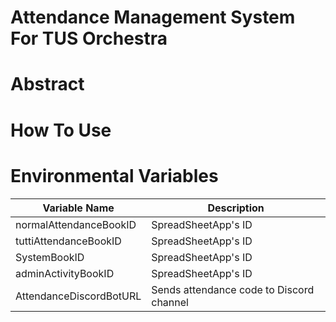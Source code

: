 # Attendance Management System For TUS Orchestra
# Abstract

# How To Use

# Environmental Variables
| Variable Name               | Description                              | 
| --------------------------- | ---------------------------------------  |
| normalAttendanceBookID      | SpreadSheetApp's ID                      |
| tuttiAttendanceBookID       | SpreadSheetApp's ID                      |
| SystemBookID                | SpreadSheetApp's ID                      |
| adminActivityBookID         | SpreadSheetApp's ID                      |
| AttendanceDiscordBotURL     | Sends attendance code to Discord channel |  
